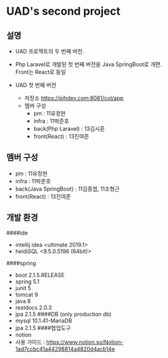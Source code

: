 UAD's second project
====
설명
----
- UAD 프로젝트의 두 번째 버전.
 
- Php Laravel로 개발된 첫 번째 버전을 Java SpringBoot로 개편. 
<br>Front는 React로 동일
    
- UAD 첫 번째 버전    
    - 저장소
        https://pjhdev.com:8081/col/app
    - 멤버 구성 
        - pm : 11유정현
        - infra : 11박준호 
        - back(Php Laravel) : 13김시훈
        - front(React) : 13진여준

멤버 구성
----
- pm : 11유정현
- infra : 11박준호 
- back(Java SpringBoot) : 11김종엽, 11조형근
- front(React) : 13진여준

개발 환경
----

####ide

- intellij idea <ultimate 2019.1>
- heidiSQL <9.5.0.5196 (64bit)>

####spring

- boot 2.1.5.RELEASE
- spring 5.1
- junit 5
- tomcat 9
- java 8
- restdocs 2.0.3
- jpa 2.1.5
####DB (only production db)
- mysql 10.1.41-MariaDB
- jpa 2.1.5
####협업도구
- notion
- 사용 가이드 : https://www.notion.so/Notion-1ad7ccbc41a44298814a4820d4acb14e 